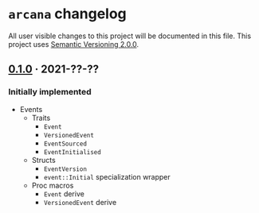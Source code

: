 `arcana` changelog
===================

All user visible changes to this project will be documented in this file. This project uses [Semantic Versioning 2.0.0].




## [0.1.0] · 2021-??-??
[0.1.0]: /../../tree/v0.1.0

### Initially implemented

- Events
  - Traits
    - `Event`
    - `VersionedEvent`
    - `EventSourced`
    - `EventInitialised`
  - Structs
    - `EventVersion`
    - `event::Initial` specialization wrapper
  - Proc macros
    - `Event` derive
    - `VersionedEvent` derive


    

[Semantic Versioning 2.0.0]: https://semver.org
